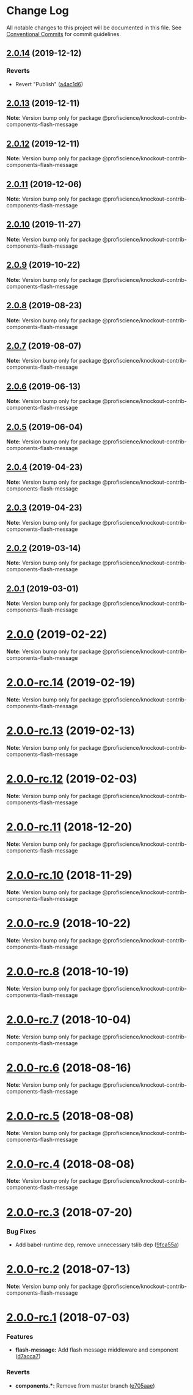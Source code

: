 # Change Log

All notable changes to this project will be documented in this file.
See [Conventional Commits](https://conventionalcommits.org) for commit guidelines.

## [2.0.14](https://github.com/Profiscience/knockout-contrib/compare/@profiscience/knockout-contrib-components-flash-message@2.0.14...@profiscience/knockout-contrib-components-flash-message@2.0.14) (2019-12-12)


### Reverts

* Revert "Publish" ([a4ac1d6](https://github.com/Profiscience/knockout-contrib/commit/a4ac1d6f397dffeb6dd30da440912bddda186ffb))





## [2.0.13](https://github.com/Profiscience/knockout-contrib/compare/@profiscience/knockout-contrib-components-flash-message@2.0.12...@profiscience/knockout-contrib-components-flash-message@2.0.13) (2019-12-11)

**Note:** Version bump only for package @profiscience/knockout-contrib-components-flash-message





## [2.0.12](https://github.com/Profiscience/knockout-contrib/compare/@profiscience/knockout-contrib-components-flash-message@2.0.11...@profiscience/knockout-contrib-components-flash-message@2.0.12) (2019-12-11)

**Note:** Version bump only for package @profiscience/knockout-contrib-components-flash-message





## [2.0.11](https://github.com/Profiscience/knockout-contrib/compare/@profiscience/knockout-contrib-components-flash-message@2.0.10...@profiscience/knockout-contrib-components-flash-message@2.0.11) (2019-12-06)

**Note:** Version bump only for package @profiscience/knockout-contrib-components-flash-message





## [2.0.10](https://github.com/Profiscience/knockout-contrib/compare/@profiscience/knockout-contrib-components-flash-message@2.0.9...@profiscience/knockout-contrib-components-flash-message@2.0.10) (2019-11-27)

**Note:** Version bump only for package @profiscience/knockout-contrib-components-flash-message





## [2.0.9](https://github.com/Profiscience/knockout-contrib/compare/@profiscience/knockout-contrib-components-flash-message@2.0.8...@profiscience/knockout-contrib-components-flash-message@2.0.9) (2019-10-22)

**Note:** Version bump only for package @profiscience/knockout-contrib-components-flash-message





## [2.0.8](https://github.com/Profiscience/knockout-contrib/compare/@profiscience/knockout-contrib-components-flash-message@2.0.7...@profiscience/knockout-contrib-components-flash-message@2.0.8) (2019-08-23)

**Note:** Version bump only for package @profiscience/knockout-contrib-components-flash-message





## [2.0.7](https://github.com/Profiscience/knockout-contrib/compare/@profiscience/knockout-contrib-components-flash-message@2.0.6...@profiscience/knockout-contrib-components-flash-message@2.0.7) (2019-08-07)

**Note:** Version bump only for package @profiscience/knockout-contrib-components-flash-message

## [2.0.6](https://github.com/Profiscience/knockout-contrib/compare/@profiscience/knockout-contrib-components-flash-message@2.0.5...@profiscience/knockout-contrib-components-flash-message@2.0.6) (2019-06-13)

**Note:** Version bump only for package @profiscience/knockout-contrib-components-flash-message

## [2.0.5](https://github.com/Profiscience/knockout-contrib/compare/@profiscience/knockout-contrib-components-flash-message@2.0.4...@profiscience/knockout-contrib-components-flash-message@2.0.5) (2019-06-04)

**Note:** Version bump only for package @profiscience/knockout-contrib-components-flash-message

## [2.0.4](https://github.com/Profiscience/knockout-contrib/compare/@profiscience/knockout-contrib-components-flash-message@2.0.3...@profiscience/knockout-contrib-components-flash-message@2.0.4) (2019-04-23)

**Note:** Version bump only for package @profiscience/knockout-contrib-components-flash-message

## [2.0.3](https://github.com/Profiscience/knockout-contrib/compare/@profiscience/knockout-contrib-components-flash-message@2.0.2...@profiscience/knockout-contrib-components-flash-message@2.0.3) (2019-04-23)

**Note:** Version bump only for package @profiscience/knockout-contrib-components-flash-message

## [2.0.2](https://github.com/Profiscience/knockout-contrib/compare/@profiscience/knockout-contrib-components-flash-message@2.0.1...@profiscience/knockout-contrib-components-flash-message@2.0.2) (2019-03-14)

**Note:** Version bump only for package @profiscience/knockout-contrib-components-flash-message

## [2.0.1](https://github.com/Profiscience/knockout-contrib/compare/@profiscience/knockout-contrib-components-flash-message@2.0.0...@profiscience/knockout-contrib-components-flash-message@2.0.1) (2019-03-01)

**Note:** Version bump only for package @profiscience/knockout-contrib-components-flash-message

# [2.0.0](https://github.com/Profiscience/knockout-contrib/compare/@profiscience/knockout-contrib-components-flash-message@2.0.0-rc.14...@profiscience/knockout-contrib-components-flash-message@2.0.0) (2019-02-22)

**Note:** Version bump only for package @profiscience/knockout-contrib-components-flash-message

# [2.0.0-rc.14](https://github.com/Profiscience/knockout-contrib/compare/@profiscience/knockout-contrib-components-flash-message@2.0.0-rc.13...@profiscience/knockout-contrib-components-flash-message@2.0.0-rc.14) (2019-02-19)

**Note:** Version bump only for package @profiscience/knockout-contrib-components-flash-message

# [2.0.0-rc.13](https://github.com/Profiscience/knockout-contrib/compare/@profiscience/knockout-contrib-components-flash-message@2.0.0-rc.12...@profiscience/knockout-contrib-components-flash-message@2.0.0-rc.13) (2019-02-13)

**Note:** Version bump only for package @profiscience/knockout-contrib-components-flash-message

# [2.0.0-rc.12](https://github.com/Profiscience/knockout-contrib/compare/@profiscience/knockout-contrib-components-flash-message@2.0.0-rc.11...@profiscience/knockout-contrib-components-flash-message@2.0.0-rc.12) (2019-02-03)

**Note:** Version bump only for package @profiscience/knockout-contrib-components-flash-message

# [2.0.0-rc.11](https://github.com/Profiscience/knockout-contrib/compare/@profiscience/knockout-contrib-components-flash-message@2.0.0-rc.10...@profiscience/knockout-contrib-components-flash-message@2.0.0-rc.11) (2018-12-20)

**Note:** Version bump only for package @profiscience/knockout-contrib-components-flash-message

# [2.0.0-rc.10](https://github.com/Profiscience/knockout-contrib/compare/@profiscience/knockout-contrib-components-flash-message@2.0.0-rc.9...@profiscience/knockout-contrib-components-flash-message@2.0.0-rc.10) (2018-11-29)

**Note:** Version bump only for package @profiscience/knockout-contrib-components-flash-message

# [2.0.0-rc.9](https://github.com/Profiscience/knockout-contrib/compare/@profiscience/knockout-contrib-components-flash-message@2.0.0-rc.8...@profiscience/knockout-contrib-components-flash-message@2.0.0-rc.9) (2018-10-22)

**Note:** Version bump only for package @profiscience/knockout-contrib-components-flash-message

# [2.0.0-rc.8](https://github.com/Profiscience/knockout-contrib/compare/@profiscience/knockout-contrib-components-flash-message@2.0.0-rc.7...@profiscience/knockout-contrib-components-flash-message@2.0.0-rc.8) (2018-10-19)

**Note:** Version bump only for package @profiscience/knockout-contrib-components-flash-message

<a name="2.0.0-rc.7"></a>

# [2.0.0-rc.7](https://github.com/Profiscience/knockout-contrib/compare/@profiscience/knockout-contrib-components-flash-message@2.0.0-rc.6...@profiscience/knockout-contrib-components-flash-message@2.0.0-rc.7) (2018-10-04)

**Note:** Version bump only for package @profiscience/knockout-contrib-components-flash-message

<a name="2.0.0-rc.6"></a>

# [2.0.0-rc.6](https://github.com/Profiscience/knockout-contrib/compare/@profiscience/knockout-contrib-components-flash-message@2.0.0-rc.5...@profiscience/knockout-contrib-components-flash-message@2.0.0-rc.6) (2018-08-16)

**Note:** Version bump only for package @profiscience/knockout-contrib-components-flash-message

<a name="2.0.0-rc.5"></a>

# [2.0.0-rc.5](https://github.com/Profiscience/knockout-contrib/compare/@profiscience/knockout-contrib-components-flash-message@2.0.0-rc.4...@profiscience/knockout-contrib-components-flash-message@2.0.0-rc.5) (2018-08-08)

**Note:** Version bump only for package @profiscience/knockout-contrib-components-flash-message

<a name="2.0.0-rc.4"></a>

# [2.0.0-rc.4](https://github.com/Profiscience/knockout-contrib/compare/@profiscience/knockout-contrib-components-flash-message@2.0.0-rc.3...@profiscience/knockout-contrib-components-flash-message@2.0.0-rc.4) (2018-08-08)

**Note:** Version bump only for package @profiscience/knockout-contrib-components-flash-message

<a name="2.0.0-rc.3"></a>

# [2.0.0-rc.3](https://github.com/Profiscience/knockout-contrib/compare/@profiscience/knockout-contrib-components-flash-message@2.0.0-rc.2...@profiscience/knockout-contrib-components-flash-message@2.0.0-rc.3) (2018-07-20)

### Bug Fixes

- Add babel-runtime dep, remove unnecessary tslib dep ([9fca55a](https://github.com/Profiscience/knockout-contrib/commit/9fca55a))

<a name="2.0.0-rc.2"></a>

# [2.0.0-rc.2](https://github.com/Profiscience/knockout-contrib/compare/@profiscience/knockout-contrib-components-flash-message@2.0.0-rc.1...@profiscience/knockout-contrib-components-flash-message@2.0.0-rc.2) (2018-07-13)

**Note:** Version bump only for package @profiscience/knockout-contrib-components-flash-message

<a name="2.0.0-rc.1"></a>

# [2.0.0-rc.1](https://github.com/Profiscience/knockout-contrib/compare/@profiscience/knockout-contrib-components-flash-message@1.0.0-alpha.32...@profiscience/knockout-contrib-components-flash-message@2.0.0-rc.1) (2018-07-03)

### Features

- **flash-message:** Add flash message middleware and component ([d7acca7](https://github.com/Profiscience/knockout-contrib/commit/d7acca7))

### Reverts

- **components.\*:** Remove from master branch ([e705aae](https://github.com/Profiscience/knockout-contrib/commit/e705aae))
